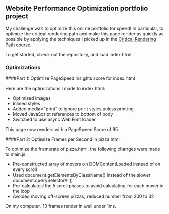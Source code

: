 ## Website Performance Optimization portfolio project

My challenge was to optimize this online portfolio for speed! In particular, to optimize the critical rendering path and make this page render as quickly as possible by applying the techniques I picked up in the [Critical Rendering Path course](https://www.udacity.com/course/ud884).

To get started, check out the repository, and load index.html.

### Optimizations

####Part 1: Optimize PageSpeed Insights score for index.html

Here are the optimizations I made to index.html:

- Optimized images
- Inlined styles
- Added media="print" to ignore print styles unless printing
- Moved JavaScript references to bottom of body
- Switched to use async Web Font loader

This page now renders with a PageSpeed Score of 95.

####Part 2: Optimize Frames per Second in pizza.html

To optimize the framerate of pizza.html, the following changes were made to main.js:

- Pre-constructed array of movers on DOMContentLoaded instead of on every scroll
- Used document.getElementsByClassName() instead of the slower document.querySelectorAll()
- Pre-calculated the 5 scroll phases to avoid calculating for each mover in the loop
- Avoided moving off-screen pizzas, reduced number from 200 to 32

On my computer, 10 frames render in well under 1ms.